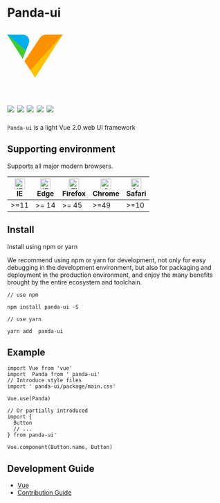 <h1>
Panda-ui
</h1>
<svg t="1585388193803" class="icon" viewBox="0 0 1325 1024" version="1.1" xmlns="http://www.w3.org/2000/svg" p-id="2694" width="128" height="128"><path d="M553.714266 853.732863c-45.796784-70.886962-91.420532-141.889281-137.563388-212.545528-5.24875-7.959643-0.8075-12.227857 2.710893-17.591964Q526.836053 461.518591 635.041049 299.268776c48.79607-73.021069 96.438568-146.849638 146.907316-218.601778C820.016221 26.5645 874.695505 0.090036 941.083538 0.090036h371.796058c3.345357 0 6.690714 0.288393 10.036071 0.461429-3.114643 11.535714-11.881785 19.610714-19.379999 27.628035-40.374999 43.54732-79.884819 88.248211-119.683031 132.660709Q1113.196389 239.398421 1042.482463 318.187346C1012.431928 351.92931 981.919965 385.036808 951.696395 418.605736Q893.556397 483.321091 835.35872 548.036445c-29.41607 32.876785-59.178212 65.522855-88.709639 98.053568q-46.142856 51.391605-92.285711 102.84089c-28.839285 32.184642-58.082319 63.965533-86.517854 96.265532-3.63375 4.0375-7.094464 9.459285-14.073571 8.363392" fill="#FE9100" p-id="2695"></path><path d="M553.714266 853.732863c25.263213-23.071428 45.739106-50.238034 69.214283-74.98214 22.552321-23.417499 43.316606-48.565355 65.003748-72.848033q60.735534-68.003033 121.644103-135.833031c28.493213-31.723213 57.332498-63.100355 85.825711-94.76589q62.465891-69.214283 124.758746-138.947673c28.493213-31.665535 57.332498-63.042676 85.825711-94.76589q61.023926-67.829998 121.701781-135.833031c20.533571-23.071428 41.355534-45.277677 61.946784-68.003033 11.535714-12.400892 22.263928-24.974821 33.395892-37.49107 5.133393 6.286964-1.730357 9.69-4.0375 13.208392q-94.189104 147.080352-189.012672 293.699276Q904.573004 657.625727 679.395869 1007.157858c-2.307143 3.63375-4.787321 7.209821-7.036786 10.901249-4.383571 7.382857-8.8825 8.248035-13.785178 0.461429L553.714266 853.732863" fill="#FEC300" p-id="2696"></path><path d="M4.498928 9.491643C-5.767857-1.582642 4.0375 0.090036 10.4975 0.090036H373.468737a152.271423 152.271423 0 0 1 142.985173 206.258564c-21.398749 57.678569-45.16232 114.953389-67.829997 172.401244-7.498214 0-12.170178-5.191071-17.303571-9.459285q-95.919461-80.749997-191.954279-160.923209Q130.468924 116.658425 21.168035 25.237892C15.342499 20.277536 10.728214 14.04825 4.498928 9.491643" fill="#00AEED" p-id="2697"></path><path d="M4.498928 9.491643c18.860892 8.940178 32.64607 24.513392 48.219284 37.548749q198.183564 165.537494 395.905701 331.709452l-78.442855 199.510172-43.085891-66.849462L10.958928 20.623607c-2.307143-3.576071-4.325893-7.440535-6.46-11.131964" fill="#41CB31" p-id="2698"></path></svg>
    <h1>
      <img src="https://travis-ci.com/Panda-ui/Panda-ui.svg?branch=master">
      <img src="https://codecov.io/gh/Panda-ui/Panda-ui/branch/master/graph/badge.svg">
      <img src="https://img.shields.io/badge/license-MIT-000000.svg">
      <img src="https://img.shields.io/badge/webpack-4-blue.svg">
      <img src="https://img.shields.io/badge/vue-2.6.10-green.svg">
  </h1>


`Panda-ui` is a light Vue 2.0 web UI framework


## Supporting environment
 Supports all major modern browsers.

| <img src="https://raw.githubusercontent.com/alrra/browser-logos/master/src/edge/edge_48x48.png" alt="IE / Edge" width="24px" height="24px" /></br>IE | <img src="https://raw.githubusercontent.com/alrra/browser-logos/master/src/edge/edge_48x48.png" alt="IE / Edge" width="24px" height="24px" /></br>Edge | <img src="https://raw.githubusercontent.com/alrra/browser-logos/master/src/firefox/firefox_48x48.png" alt="Firefox" width="24px" height="24px" /></br>Firefox | <img src="https://raw.githubusercontent.com/alrra/browser-logos/master/src/chrome/chrome_48x48.png" alt="Chrome" width="24px" height="24px" /> </br>Chrome | <img src="https://raw.githubusercontent.com/alrra/browser-logos/master/src/safari/safari_48x48.png" alt="Safari" width="24px" height="24px" /></br>Safari |
| ---------------------------------------------------------------------------------------------------------------------------------------------------- | ------------------------------------------------------------------------------------------------------------------------------------------------------ | ------------------------------------------------------------------------------------------------------------------------------------------------------------- | ---------------------------------------------------------------------------------------------------------------------------------------------------------- | --------------------------------------------------------------------------------------------------------------------------------------------------------- |
| >=11                                                                                                                                                 | >= 14                                                                                                                                                  | >= 45                                                                                                                                                         | >=49                                                                                                                                                       | >=10                                                                                                                                                      |

## Install

Install using npm or yarn

We recommend using npm or yarn for development, not only for easy debugging in the development environment, but also for packaging and deployment in the production environment, and enjoy the many benefits brought by the entire ecosystem and toolchain.

```shell
// use npm

npm install panda-ui -S

// use yarn

yarn add  panda-ui
```

## Example

```
import Vue from 'vue'
import  Panda from ' panda-ui'
// Introduce style files
import ' panda-ui/package/main.css'

Vue.use(Panda)

// Or partially introduced
import {
  Button
  // ...
} from panda-ui'

Vue.component(Button.name, Button)
```

## Development Guide

- [Vue](https://cn.vuejs.org/index.html)
- [Contribution Guide](https://github.com/panda-ui/panda-ui/blob/master/.github/CONTRIBUTING.en-US.md)
